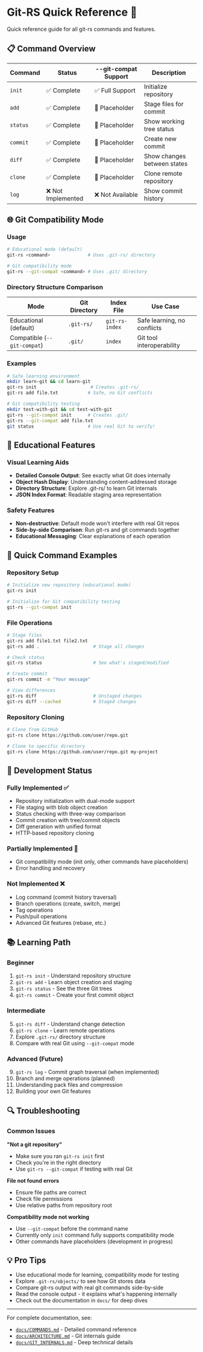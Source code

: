 # Git-RS Quick Reference 🚀

Quick reference guide for all git-rs commands and features.

## 📋 Command Overview

| Command | Status | --git-compat Support | Description |
|---------|--------|----------------------|-------------|
| `init` | ✅ Complete | ✅ Full Support | Initialize repository |
| `add` | ✅ Complete | 🚧 Placeholder | Stage files for commit |
| `status` | ✅ Complete | 🚧 Placeholder | Show working tree status |
| `commit` | ✅ Complete | 🚧 Placeholder | Create new commit |  
| `diff` | ✅ Complete | 🚧 Placeholder | Show changes between states |
| `clone` | ✅ Complete | 🚧 Placeholder | Clone remote repository |
| `log` | ❌ Not Implemented | ❌ Not Available | Show commit history |

## 🌐 Git Compatibility Mode

### Usage

```bash
# Educational mode (default) 
git-rs <command>              # Uses .git-rs/ directory

# Git compatibility mode
git-rs --git-compat <command> # Uses .git/ directory
```

### Directory Structure Comparison

| Mode | Git Directory | Index File | Use Case |
|------|---------------|------------|----------|
| Educational (default) | `.git-rs/` | `git-rs-index` | Safe learning, no conflicts |
| Compatible (`--git-compat`) | `.git/` | `index` | Git tool interoperability |

### Examples

```bash
# Safe learning environment
mkdir learn-git && cd learn-git
git-rs init                    # Creates .git-rs/
git-rs add file.txt           # Safe, no Git conflicts

# Git compatibility testing  
mkdir test-with-git && cd test-with-git
git-rs --git-compat init      # Creates .git/
git-rs --git-compat add file.txt
git status                    # Use real Git to verify!
```

## 🎯 Educational Features

### Visual Learning Aids

- **Detailed Console Output**: See exactly what Git does internally
- **Object Hash Display**: Understanding content-addressed storage
- **Directory Structure**: Explore .git-rs/ to learn Git internals
- **JSON Index Format**: Readable staging area representation

### Safety Features  

- **Non-destructive**: Default mode won't interfere with real Git repos
- **Side-by-side Comparison**: Run git-rs and git commands together
- **Educational Messaging**: Clear explanations of each operation

## 🔧 Quick Command Examples

### Repository Setup

```bash
# Initialize new repository (educational mode)
git-rs init

# Initialize for Git compatibility testing
git-rs --git-compat init
```

### File Operations

```bash
# Stage files
git-rs add file1.txt file2.txt
git-rs add .                    # Stage all changes

# Check status
git-rs status                   # See what's staged/modified

# Create commit
git-rs commit -m "Your message"

# View differences
git-rs diff                     # Unstaged changes
git-rs diff --cached            # Staged changes
```

### Repository Cloning

```bash
# Clone from GitHub
git-rs clone https://github.com/user/repo.git

# Clone to specific directory
git-rs clone https://github.com/user/repo.git my-project
```

## 🚧 Development Status

### Fully Implemented ✅

- Repository initialization with dual-mode support
- File staging with blob object creation
- Status checking with three-way comparison
- Commit creation with tree/commit objects
- Diff generation with unified format
- HTTP-based repository cloning

### Partially Implemented 🚧

- Git compatibility mode (init only, other commands have placeholders)
- Error handling and recovery

### Not Implemented ❌

- Log command (commit history traversal)
- Branch operations (create, switch, merge)
- Tag operations
- Push/pull operations  
- Advanced Git features (rebase, etc.)

## 📚 Learning Path

### Beginner

1. `git-rs init` - Understand repository structure
2. `git-rs add` - Learn object creation and staging
3. `git-rs status` - See the three Git trees
4. `git-rs commit` - Create your first commit object

### Intermediate

5. `git-rs diff` - Understand change detection
6. `git-rs clone` - Learn remote operations
7. Explore `.git-rs/` directory structure
8. Compare with real Git using `--git-compat` mode

### Advanced (Future)

9. `git-rs log` - Commit graph traversal (when implemented)
10. Branch and merge operations (planned)
11. Understanding pack files and compression
12. Building your own Git features

## 🔍 Troubleshooting

### Common Issues

**"Not a git repository"**
- Make sure you ran `git-rs init` first
- Check you're in the right directory
- Use `git-rs --git-compat` if testing with real Git

**File not found errors**
- Ensure file paths are correct
- Check file permissions  
- Use relative paths from repository root

**Compatibility mode not working**
- Use `--git-compat` before the command name
- Currently only `init` command fully supports compatibility mode
- Other commands have placeholders (development in progress)

## 💡 Pro Tips

- Use educational mode for learning, compatibility mode for testing
- Explore `.git-rs/objects/` to see how Git stores data
- Compare git-rs output with real git commands side-by-side
- Read the console output - it explains what's happening internally
- Check out the documentation in `docs/` for deep dives

---

For complete documentation, see:
- [`docs/COMMANDS.md`](COMMANDS.md) - Detailed command reference
- [`docs/ARCHITECTURE.md`](ARCHITECTURE.md) - Git internals guide  
- [`docs/GIT_INTERNALS.md`](GIT_INTERNALS.md) - Deep technical details
